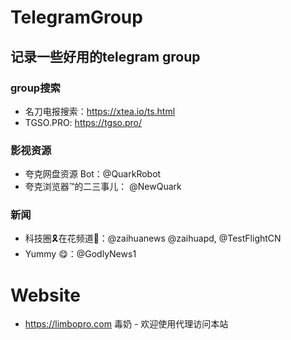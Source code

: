 # TelegramGroup

## 记录一些好用的telegram group



### group搜索

* 名刀电报搜索：https://xtea.io/ts.html
* TGSO.PRO: https://tgso.pro/



### 影视资源

*  夸克网盘资源 Bot：@QuarkRobot
*  夸克浏览器™的二三事儿： @NewQuark




### 新闻

* 科技圈🎗在花频道📮：@zaihuanews  @zaihuapd, @TestFlightCN
* Yummy 😋：@GodlyNews1


# Website

* https://limbopro.com 毒奶 - 欢迎使用代理访问本站
